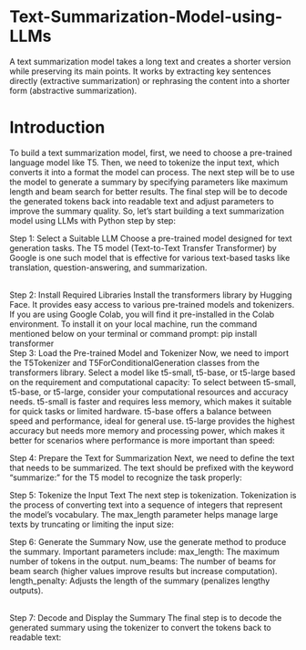 # Text-Summarization-Model-using-LLMs
A text summarization model takes a long text and creates a shorter version while preserving its main points. It works by extracting key sentences directly (extractive summarization) or rephrasing the content into a shorter form (abstractive summarization). 
# Introduction
To build a text summarization model, first, we need to choose a pre-trained language model like T5. Then, we need to tokenize the input text, which converts it into a format the model can process. The next step will be to use the model to generate a summary by specifying parameters like maximum length and beam search for better results. The final step will be to decode the generated tokens back into readable text and adjust parameters to improve the summary quality. So, let’s start building a text summarization model using LLMs with Python step by step:

Step 1: Select a Suitable LLM
Choose a pre-trained model designed for text generation tasks. The T5 model (Text-to-Text Transfer Transformer) by Google is one such model that is effective for various text-based tasks like translation, question-answering, and summarization.

<br>
Step 2: Install Required Libraries
Install the transformers library by Hugging Face. It provides easy access to various pre-trained models and tokenizers. If you are using Google Colab, you will find it pre-installed in the Colab environment. To install it on your local machine, run the command mentioned below on your terminal or command prompt:
pip install transformer

<br>
Step 3: Load the Pre-trained Model and Tokenizer
Now, we need to import the T5Tokenizer and T5ForConditionalGeneration classes from the transformers library. Select a model like t5-small, t5-base, or t5-large based on the requirement and computational capacity:
To select between t5-small, t5-base, or t5-large, consider your computational resources and accuracy needs. t5-small is faster and requires less memory, which makes it suitable for quick tasks or limited hardware. t5-base offers a balance between speed and performance, ideal for general use. t5-large provides the highest accuracy but needs more memory and processing power, which makes it better for scenarios where performance is more important than speed:

Step 4: Prepare the Text for Summarization
Next, we need to define the text that needs to be summarized. The text should be prefixed with the keyword “summarize:” for the T5 model to recognize the task properly:

Step 5: Tokenize the Input Text
The next step is tokenization. Tokenization is the process of converting text into a sequence of integers that represent the model’s vocabulary. The max_length parameter helps manage large texts by truncating or limiting the input size:

Step 6: Generate the Summary
Now, use the generate method to produce the summary. Important parameters include:
max_length: The maximum number of tokens in the output.
num_beams: The number of beams for beam search (higher values improve results but increase computation).
length_penalty: Adjusts the length of the summary (penalizes lengthy outputs).

<br>
Step 7: Decode and Display the Summary
The final step is to decode the generated summary using the tokenizer to convert the tokens back to readable text:

